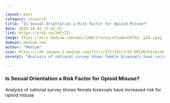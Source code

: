 ```yaml
---

layout: post
category: research
title: "Is Sexual Orientation a Risk Factor for Opioid Misuse?"
date: 2019-10-02 17:41:32
link: https://vrhk.co/2HfzIIc
image: https://miro.medium.com/max/1200/1*uvniLofiuQUunXT4q-_pZA.jpeg
domain: medium.com
author: "Medium"
icon: https://cdn-images-1.medium.com/fit/c/152/152/1*8I-HPL0bfoIzGied-dzOvA.png
excerpt: "Analysis of national survey shows female bisexuals have increased risk for opioid misuse"

---
```


### Is Sexual Orientation a Risk Factor for Opioid Misuse?

Analysis of national survey shows female bisexuals have increased risk for opioid misuse